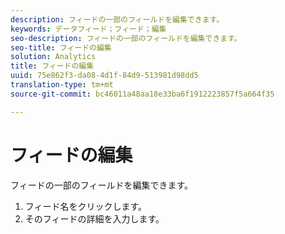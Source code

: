 ```yaml
---
description: フィードの一部のフィールドを編集できます。
keywords: データフィード；フィード；編集
seo-description: フィードの一部のフィールドを編集できます。
seo-title: フィードの編集
solution: Analytics
title: フィードの編集
uuid: 75e862f3-da08-4d1f-84d9-513981d98dd5
translation-type: tm+mt
source-git-commit: bc46011a48aa18e33ba6f1912223857f5a664f35

---
```



# フィードの編集

フィードの一部のフィールドを編集できます。

<!-- 

<p>What can be edited? </p>

 -->

1. フィード名をクリックします。
1. そのフィードの詳細を入力します。
